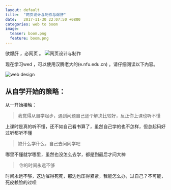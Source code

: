 ```yaml
---
layout: default
title:  "网页设计与制作与爆肝"
date:   2017-11-30 22:07:50 +0800
categories: web to boom
image:
  teaser: boom.png
  feature: boom.png
---
```

欲爆肝 ，必网页 。
![网页设计与制作](e.nfu.edu.cn)

现在学习wed ，可以使用汉腾老大的(e.nfu.edu.cn) 。请仔细阅读以下內容。

![web design](e.nfu.edu.cn)

## 从自学开始的策略：

从一开始接触：

>  我觉得从自学起步，遇到问题自己逐个解决比较好，反正你上课也听不懂

上课时是真的听不懂，还不如自己看书算了，虽然自己学的也不怎样，但总起码好过听都听不懂

>  缺什么学什么，自己去问同学吧

哪里不懂就学哪里，虽然也没怎么去学，都是到最后才问大神

>  你的时间永远不够

时间永远不够，这边催得死死，那边也压得紧紧，我能怎么办，过自己？不可能，死皮赖脸的过呗
